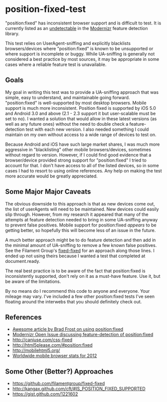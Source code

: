 # position-fixed-test

"position:fixed" has inconsistent browser support and is difficult to test. It is 
currently listed as an [undetectable](https://github.com/Modernizr/Modernizr/wiki/Undetectables)
in the [Modernizr](https://github.com/Modernizr/Modernizr) feature detection library.

This test relies on UserAgent-sniffing and explicitly blacklists browsers/devices where 
"position:fixed" is known to be unsupported or where support is incomplete or buggy. 
While UA-sniffing is generally not considered a best practice by most sources, it 
may be appropriate in some cases where a reliable feature test is unavailable.

## Goals
My goal in writing this test was to provide a UA-sniffing approach that was simple, 
easy to understand, and maintainable going forward. "position:fixed" is well-supported 
by most desktop browsers. Mobile support is much more inconsistent. Position fixed is supported 
by iOS 5.0 and Android 3.0 and above (2.1 - 2.3 support it but user-scalable must be set to no). 
I wanted a solution that would allow in these latest versions (as well as any future ones) 
without the need to double check a feature-detection test with each new version. I also 
needed something I could maintain on my own without access to a wide range of devices to test on.

Because Android and iOS have such large market shares, I was much more aggressive in 
"blacklisting" other mobile browsers/devices, sometimes without regard to version. However, if 
I could find good evidence that a browser/device provided strong support for "position:fixed" 
I tried to account for that. I don't have access to all of the listed devices, so 
in some cases I had to resort to using online references. Any help on making the test 
more accurate would be greatly appreciated.

## Some Major Major Caveats
The obvious downside to this approach is that as new devices come out, the list of userAgents 
will need to be maintained. New devices could easily slip through. However, from my 
research it appeared that many of the attempts at feature detection needed to bring 
in some UA-sniffing anyway to prevent false positives. Mobile support for position:fixed *appears* to 
be getting better, so hopefully this will become less of an issue in the future.

A much better approach might be to do feature detection and then add in the minimal amount 
of UA-sniffing to remove a few known false positives. See the Filament Group's [fixed-fixed](https://github.com/filamentgroup/fixed-fixed) 
for an approach along those lines. I ended up not using theirs because I wanted a test that 
completed at document.ready.

The real best practice is to be aware of the fact that position:fixed is inconsistently supported,
don't rely on it as a must-have feature. Use it, but be aware of the limitations.

By no means do I recommend this code to anyone and everyone. Your mileage may vary. I've included a few
other position:fixed tests I've seen floating around the interwebs that you should definitely check out.

## References
* [Awesome article by Brad Frost on using position:fixed](http://bradfrostweb.com/blog/mobile/fixed-position/)
* [Modernizr Open Issue discussing feature-detection of position:fixed](https://github.com/Modernizr/Modernizr/issues/167)
* http://caniuse.com/css-fixed
* http://html5please.com/#position:fixed
* http://mobilehtml5.org/
* [Worldwide mobile browser stats for 2012](http://gs.statcounter.com/#mobile_browser-ww-monthly-201112-201212)

## Some Other (Better?) Approaches
* https://github.com/filamentgroup/fixed-fixed
* http://kangax.github.com/cft/#IS_POSITION_FIXED_SUPPORTED
* https://gist.github.com/1221602